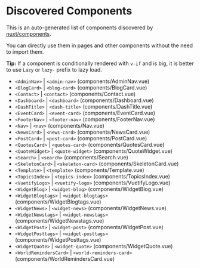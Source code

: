 # Discovered Components

This is an auto-generated list of components discovered by [nuxt/components](https://github.com/nuxt/components).

You can directly use them in pages and other components without the need to import them.

**Tip:** If a component is conditionally rendered with `v-if` and is big, it is better to use `Lazy` or `lazy-` prefix to lazy load.

- `<AdminNav>` | `<admin-nav>` (components/AdminNav.vue)
- `<BlogCard>` | `<blog-card>` (components/BlogCard.vue)
- `<Contact>` | `<contact>` (components/Contact.vue)
- `<Dashboard>` | `<dashboard>` (components/Dashboard.vue)
- `<DashTitle>` | `<dash-title>` (components/DashTitle.vue)
- `<EventCard>` | `<event-card>` (components/EventCard.vue)
- `<FooterNav>` | `<footer-nav>` (components/FooterNav.vue)
- `<Nav>` | `<nav>` (components/Nav.vue)
- `<NewsCard>` | `<news-card>` (components/NewsCard.vue)
- `<PostCard>` | `<post-card>` (components/PostCard.vue)
- `<QuotesCard>` | `<quotes-card>` (components/QuotesCard.vue)
- `<QuoteWidget>` | `<quote-widget>` (components/QuoteWidget.vue)
- `<Search>` | `<search>` (components/Search.vue)
- `<SkeletonCard>` | `<skeleton-card>` (components/SkeletonCard.vue)
- `<Template>` | `<template>` (components/Template.vue)
- `<TopicsIndex>` | `<topics-index>` (components/TopicsIndex.vue)
- `<VuetifyLogo>` | `<vuetify-logo>` (components/VuetifyLogo.vue)
- `<WidgetBlog>` | `<widget-blog>` (components/WidgetBlog.vue)
- `<WidgetBlogtags>` | `<widget-blogtags>` (components/WidgetBlogtags.vue)
- `<WidgetNews>` | `<widget-news>` (components/WidgetNews.vue)
- `<WidgetNewstags>` | `<widget-newstags>` (components/WidgetNewstags.vue)
- `<WidgetPost>` | `<widget-post>` (components/WidgetPost.vue)
- `<WidgetPosttags>` | `<widget-posttags>` (components/WidgetPosttags.vue)
- `<WidgetQuote>` | `<widget-quote>` (components/WidgetQuote.vue)
- `<WorldRemindersCard>` | `<world-reminders-card>` (components/WorldRemindersCard.vue)
